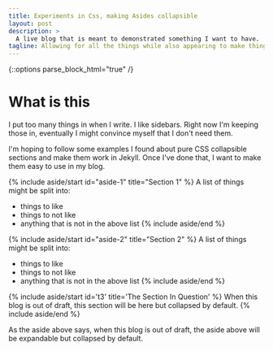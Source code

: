 ```yaml
---
title: Experiments in Css, making Asides collapsible 
layout: post
description: >
  A live blog that is meant to demonstrated something I want to have.
tagline: Allowing for all the things while also appearing to make things shorter
---
```

{::options parse_block_html="true" /}

# What is this
I put too many things in when I write. I like sidebars. Right now I'm keeping those in, eventually I 
might convince myself that I don't need them.

I'm hoping to follow some examples I found about pure CSS collapsible sections and make them work
in Jekyll. Once I've done that, I want to make them easy to use in my blog.

{% include aside/start id="aside-1" title="Section 1" %}
A list of things might be split into:
* things to like
* things to not like
* anything that is not in the above list
{% include aside/end %}

{% include aside/start id="aside-2" title="Section 2" %}
A list of things might be split into:
* things to like
* things to not like
* anything that is not in the above list
{% include aside/end %}

{% include aside/start id='t3' title='The Section In Question' %}
When this blog is out of draft, this section will be here but collapsed by default. 
{% include aside/end %}

As the aside above says, when this blog is out of draft, the aside above will be expandable but collapsed
by default.
